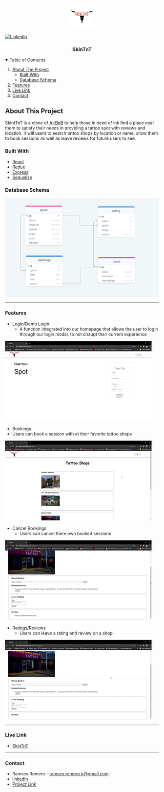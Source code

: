<!-- PROJECT LOGO -->
<br />
<p align="center">
  <a href="https://github.com/RamsesRomeroJr/SkinTnT/">
    <img src="./frontend/public/final-skinTnT.png" alt="Logo" width="80" height="80">
  </a>
  </p>
  
  [![LinkedIn][linkedin-shield]][linkedin-url]


 <h3 align="center">SkinTnT</h3>

<!-- TABLE OF CONTENTS -->
<details open="open">
  <summary>Table of Contents</summary>
  <ol>
    <li>
      <a href="#about-the-project">About The Project</a>
      <ul>
        <li><a href="#built-with">Built With</a></li>
      </ul>
      <ul>
        <li><a href="#database-schema">Database Schema</a></li>
      </ul>
    </li>
    <li><a href="#features">Features</a></li>
    <li><a href="#live-link">Live Link</a></li>
    <li><a href="#contact">Contact</a></li>
  </ol>
</details>

<!-- ABOUT THE PROJECT -->
## About This Project
SkintTnT is a clone of [AirBnB](https://www.airbnb.com/s/homes?location_search=NEARBY&search_type=HOMEPAGE_BANNER) to help those in need of ink find a place near them to satisfy their needs in providing a tattoo spot with reviews and location. It will users to search tattoo shops by location or name, allow them to book sessions as well as leave reviews for future users to see.

### Built With
* [React](https://reactjs.org/docs/getting-started.html)
* [Redux](https://react-redux.js.org/)
* [Express](https://expressjs.com/)
* [Sequelize](https://sequelize.org/)

### Database Schema
![database](./2021-database.png)

---

### Features
* Login/Demo Login
  * A function integrated into our homepage that allows the user to login through our login modal, to not disrupt their current experience
<img src="https://github.com/RamsesRomeroJr/SkinTnT/blob/ReadMe/frontend/public/SkintTnT-DemoLogin.gif?raw=true" />

 * Bookings
  * Users can book a session with at their favorite tattoo shops
 <img src="https://github.com/RamsesRomeroJr/SkinTnT/blob/ReadMe/frontend/public/SkinTnT-zBookSession.gif?raw=true" />

* Cancel Bookings
  * Users can cancel there own booked sessions
 <img src="https://github.com/RamsesRomeroJr/SkinTnT/blob/ReadMe/frontend/public/SkinTnT-CancelSession.gif?raw=true" />

* Ratings/Reviews
  * Users can leave a rating and review on a shop
<img src="https://github.com/RamsesRomeroJr/SkinTnT/blob/ReadMe/frontend/public/SkinTnT-Rating-Review.gif?raw=true" />

---

### Live Link
* [SkinTnT](https://skintnt.herokuapp.com/)

---


### Contact
- Ramses Romero - ramses.romero.jr@gmail.com
- [linkedIn]()
- [Project Link]()

[linkedin-shield]: https://img.shields.io/badge/-LinkedIn-black.svg?style=for-the-badge&logo=linkedin&colorB=555
[linkedin-url]: https://www.linkedin.com/in/ramses-romero-jr/
